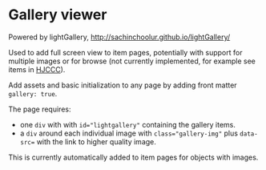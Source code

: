 # Gallery viewer

Powered by lightGallery, http://sachinchoolur.github.io/lightGallery/

Used to add full screen view to item pages, potentially with support for multiple images or for browse (not currently implemented, for example see items in [HJCCC](https://www.lib.uidaho.edu/digital/hjccc/)).

Add assets and basic initialization to any page by adding front matter `gallery: true`. 

The page requires:

- one `div` with with `id="lightgallery"` containing the gallery items.
- a `div` around each individual image with `class="gallery-img"` plus `data-src=` with the link to higher quality image.

This is currently automatically added to item pages for objects with images.
